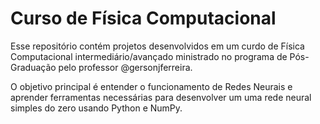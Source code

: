 # Curso de Física Computacional

Esse repositório contém projetos desenvolvidos em um curdo de Física Computacional intermediário/avançado ministrado no programa de Pós-Graduação pelo professor @gersonjferreira.

O objetivo principal é entender o funcionamento de Redes Neurais e aprender ferramentas necessárias para desenvolver um uma rede neural simples do zero usando Python e NumPy.
